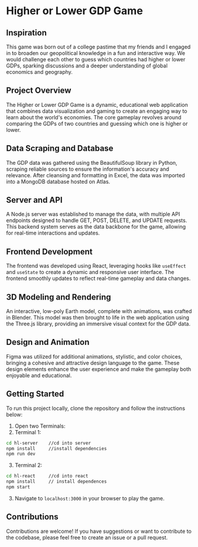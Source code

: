 # Higher or Lower GDP Game

## Inspiration
This game was born out of a college pastime that my friends and I engaged in to broaden our geopolitical knowledge in a fun and interactive way. We would challenge each other to guess which countries had higher or lower GDPs, sparking discussions and a deeper understanding of global economics and geography.

## Project Overview
The Higher or Lower GDP Game is a dynamic, educational web application that combines data visualization and gaming to create an engaging way to learn about the world's economies. The core gameplay revolves around comparing the GDPs of two countries and guessing which one is higher or lower.

## Data Scraping and Database
The GDP data was gathered using the BeautifulSoup library in Python, scraping reliable sources to ensure the information's accuracy and relevance. After cleansing and formatting in Excel, the data was imported into a MongoDB database hosted on Atlas.

## Server and API
A Node.js server was established to manage the data, with multiple API endpoints designed to handle GET, POST, DELETE, and UPDATE requests. This backend system serves as the data backbone for the game, allowing for real-time interactions and updates.

## Frontend Development
The frontend was developed using React, leveraging hooks like `useEffect` and `useState` to create a dynamic and responsive user interface. The frontend smoothly updates to reflect real-time gameplay and data changes.

## 3D Modeling and Rendering
An interactive, low-poly Earth model, complete with animations, was crafted in Blender. This model was then brought to life in the web application using the Three.js library, providing an immersive visual context for the GDP data.

## Design and Animation
Figma was utilized for additional animations, stylistic, and color choices, bringing a cohesive and attractive design language to the game. These design elements enhance the user experience and make the gameplay both enjoyable and educational.

## Getting Started
To run this project locally, clone the repository and follow the instructions below:

1. Open two Terminals:
2. Terminal 1:
  ```bash
  cd hl-server    //cd into server
  npm install     //install dependencies
  npm run dev
  ```

3. Terminal 2:
  ```bash
  cd hl-react     //cd into react
  npm install     // install dependences
  npm start
  ```

3. Navigate to `localhost:3000` in your browser to play the game.

## Contributions
Contributions are welcome! If you have suggestions or want to contribute to the codebase, please feel free to create an issue or a pull request.
